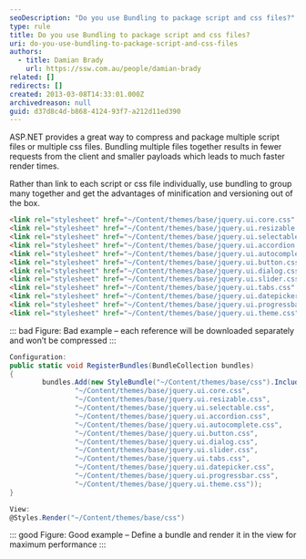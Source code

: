 ```yaml
---
seoDescription: "Do you use Bundling to package script and css files?"
type: rule
title: Do you use Bundling to package script and css files?
uri: do-you-use-bundling-to-package-script-and-css-files
authors:
  - title: Damian Brady
    url: https://ssw.com.au/people/damian-brady
related: []
redirects: []
created: 2013-03-08T14:33:01.000Z
archivedreason: null
guid: d37d8c4d-b868-4124-93f7-a212d11ed390
---
```


ASP.NET provides a great way to compress and package multiple script files or multiple css files. Bundling multiple files together results in fewer requests from the client and smaller payloads which leads to much faster render times.

<!--endintro-->

Rather than link to each script or css file individually, use bundling to group many together and get the advantages of minification and versioning out of the box.

```html
<link rel="stylesheet" href="~/Content/themes/base/jquery.ui.core.css" />
<link rel="stylesheet" href="~/Content/themes/base/jquery.ui.resizable.css" />
<link rel="stylesheet" href="~/Content/themes/base/jquery.ui.selectable.css" />
<link rel="stylesheet" href="~/Content/themes/base/jquery.ui.accordion.css" />
<link rel="stylesheet" href="~/Content/themes/base/jquery.ui.autocomplete.css" />
<link rel="stylesheet" href="~/Content/themes/base/jquery.ui.button.css" />
<link rel="stylesheet" href="~/Content/themes/base/jquery.ui.dialog.css" />
<link rel="stylesheet" href="~/Content/themes/base/jquery.ui.slider.css" />
<link rel="stylesheet" href="~/Content/themes/base/jquery.ui.tabs.css" />
<link rel="stylesheet" href="~/Content/themes/base/jquery.ui.datepicker.css" />
<link rel="stylesheet" href="~/Content/themes/base/jquery.ui.progressbar.css" />
<link rel="stylesheet" href="~/Content/themes/base/jquery.ui.theme.css" />
```
::: bad
Figure: Bad example – each reference will be downloaded separately and won’t be compressed
:::

```cs
Configuration:
public static void RegisterBundles(BundleCollection bundles)
{
        bundles.Add(new StyleBundle("~/Content/themes/base/css").Include(
                "~/Content/themes/base/jquery.ui.core.css",
                "~/Content/themes/base/jquery.ui.resizable.css",
                "~/Content/themes/base/jquery.ui.selectable.css",
                "~/Content/themes/base/jquery.ui.accordion.css",
                "~/Content/themes/base/jquery.ui.autocomplete.css",
                "~/Content/themes/base/jquery.ui.button.css",
                "~/Content/themes/base/jquery.ui.dialog.css",
                "~/Content/themes/base/jquery.ui.slider.css",
                "~/Content/themes/base/jquery.ui.tabs.css",
                "~/Content/themes/base/jquery.ui.datepicker.css",
                "~/Content/themes/base/jquery.ui.progressbar.css",
                "~/Content/themes/base/jquery.ui.theme.css"));
}

View:
@Styles.Render("~/Content/themes/base/css")
```
::: good
Figure: Good example – Define a bundle and render it in the view for maximum performance
:::

